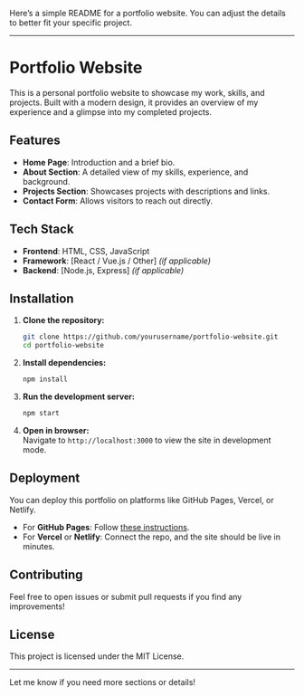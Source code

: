 Here’s a simple README for a portfolio website. You can adjust the details to better fit your specific project.

---

# Portfolio Website

This is a personal portfolio website to showcase my work, skills, and projects. Built with a modern design, it provides an overview of my experience and a glimpse into my completed projects.

## Features

- **Home Page**: Introduction and a brief bio.
- **About Section**: A detailed view of my skills, experience, and background.
- **Projects Section**: Showcases projects with descriptions and links.
- **Contact Form**: Allows visitors to reach out directly.

## Tech Stack

- **Frontend**: HTML, CSS, JavaScript
- **Framework**: [React / Vue.js / Other] *(if applicable)*
- **Backend**: [Node.js, Express] *(if applicable)*

## Installation

1. **Clone the repository:**
   ```bash
   git clone https://github.com/yourusername/portfolio-website.git
   cd portfolio-website
   ```

2. **Install dependencies:**
   ```bash
   npm install
   ```

3. **Run the development server:**
   ```bash
   npm start
   ```

4. **Open in browser:**  
   Navigate to `http://localhost:3000` to view the site in development mode.

## Deployment

You can deploy this portfolio on platforms like GitHub Pages, Vercel, or Netlify.

- For **GitHub Pages**: Follow [these instructions](https://docs.github.com/en/pages).
- For **Vercel** or **Netlify**: Connect the repo, and the site should be live in minutes.

## Contributing

Feel free to open issues or submit pull requests if you find any improvements!

## License

This project is licensed under the MIT License.

---

Let me know if you need more sections or details!

